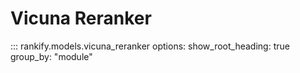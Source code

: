 # Vicuna Reranker

::: rankify.models.vicuna_reranker
options:
    show_root_heading: true
    group_by: "module"